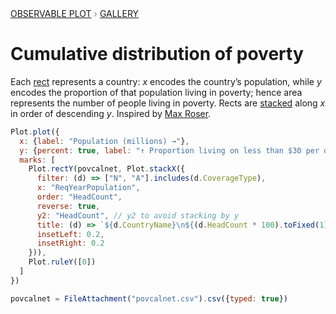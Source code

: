 <div style="color: grey; font: 13px/25.5px var(--sans-serif); text-transform: uppercase;"><h1 style="display: none;">Plot: Cumulative distribution of poverty</h1><a href="/plot">Observable Plot</a> › <a href="/@observablehq/plot-gallery">Gallery</a></div>

# Cumulative distribution of poverty

Each [rect](https://observablehq.com/plot/marks/rect) represents a country: _x_ encodes the country’s population, while _y_ encodes the proportion of that population living in poverty; hence area represents the number of people living in poverty. Rects are [stacked](https://observablehq.com/plot/transforms/stack) along _x_ in order of descending _y_. Inspired by [Max Roser](https://ourworldindata.org/poverty-minimum-growth-needed).

```js echo
Plot.plot({
  x: {label: "Population (millions) →"},
  y: {percent: true, label: "↑ Proportion living on less than $30 per day (%)"},
  marks: [
    Plot.rectY(povcalnet, Plot.stackX({
      filter: (d) => ["N", "A"].includes(d.CoverageType),
      x: "ReqYearPopulation",
      order: "HeadCount",
      reverse: true,
      y2: "HeadCount", // y2 to avoid stacking by y
      title: (d) => `${d.CountryName}\n${(d.HeadCount * 100).toFixed(1)}%`,
      insetLeft: 0.2,
      insetRight: 0.2
    })),
    Plot.ruleY([0])
  ]
})
```

```js echo
povcalnet = FileAttachment("povcalnet.csv").csv({typed: true})
```
